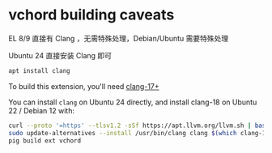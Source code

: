 # vchord building caveats

EL 8/9 直接有 Clang ，无需特殊处理，Debian/Ubuntu 需要特殊处理



Ubuntu 24 直接安装 Clang 即可

```bash
apt install clang
```

To build this extension, you'll need [clang-17+](https://github.com/tensorchord/VectorChord/issues/188)

You can install `clang` on Ubuntu 24 directly, and install clang-18 on Ubuntu 22 / Debian 12 with:

```bash
curl --proto '=https' --tlsv1.2 -sSf https://apt.llvm.org/llvm.sh | bash -s -- 18
sudo update-alternatives --install /usr/bin/clang clang $(which clang-18) 255
pig build ext vchord
```




